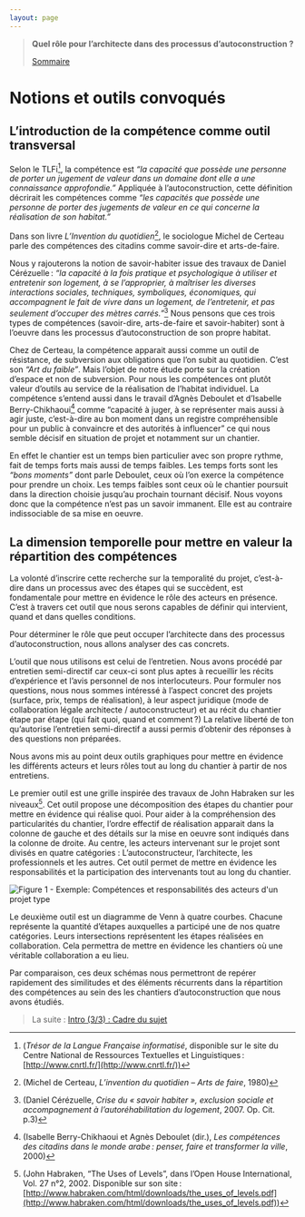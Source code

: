 ```yaml
---
layout: page
---
```

> **Quel rôle pour l’architecte dans des processus d’autoconstruction ?**
>
>[Sommaire](0.0-sommaire)

# Notions et outils convoqués

## L’introduction de la compétence comme outil transversal

Selon le TLFi[^1], la compétence est *“la capacité que possède une personne de porter un jugement de valeur dans un domaine dont elle a une connaissance approfondie.”*
Appliquée à l’autoconstruction, cette définition décrirait les compétences comme *“les capacités que possède une personne de porter des jugements de valeur en ce qui concerne la réalisation de son habitat.”*

[^1]: (*Trésor de la Langue Française informatisé*, disponible sur le site du Centre National de Ressources Textuelles et Linguistiques : [http://www.cnrtl.fr/](http://www.cnrtl.fr/))

Dans son livre *L’Invention du quotidien*[^2], le sociologue Michel de Certeau parle des compétences des citadins comme savoir-dire et arts-de-faire.

[^2]: (Michel de Certeau, *L’invention du quotidien – Arts de faire*, 1980)

Nous y rajouterons la notion de savoir-habiter issue des travaux de Daniel Cérézuelle : *“la capacité à la fois pratique et psychologique à utiliser et entretenir son logement, à se l’approprier, à maîtriser les diverses interactions sociales, techniques, symboliques, économiques, qui accompagnent le fait de vivre dans un logement, de l’entretenir, et pas seulement d’occuper des mètres carrés.”*[^3] Nous pensons que ces trois types de compétences (savoir-dire, arts-de-faire et savoir-habiter) sont à l’oeuvre dans les processus d’autoconstruction de son propre habitat.

[^3]: (Daniel Cérézuelle, *Crise du « savoir habiter », exclusion sociale et accompagnement à l’autoréhabilitation du logement*, 2007. Op. Cit. p.3)

Chez de Certeau, la compétence apparait aussi comme un outil de résistance, de subversion aux obligations que l’on subit au quotidien. C’est son *“Art du faible”*. Mais l’objet de notre étude porte sur la création d’espace et non de subversion. Pour nous les compétences ont plutôt valeur d’outils au service de la réalisation de l’habitat individuel. La compétence s’entend aussi dans le travail d’Agnès Deboulet et d’Isabelle Berry-Chikhaoui[^4] comme “capacité à juger, à se représenter mais aussi à agir juste, c’est-à-dire au bon moment dans un registre compréhensible pour un public à convaincre et des autorités à influencer” ce qui nous semble décisif en situation de projet et notamment sur un chantier.

[^4]: (Isabelle Berry-Chikhaoui et Agnès Deboulet (dir.), *Les compétences des citadins dans le monde arabe : penser, faire et transformer la ville*, 2000)

En effet le chantier est un temps bien particulier avec son propre rythme, fait de temps forts mais aussi de temps faibles. Les temps forts sont les *“bons moments”* dont parle Deboulet, ceux où l’on exerce la compétence pour prendre un choix. Les temps faibles sont ceux où le chantier poursuit dans la direction choisie jusqu’au prochain tournant décisif. Nous voyons donc que la compétence n’est pas un savoir immanent. Elle est au contraire indissociable de sa mise en oeuvre.

## La dimension temporelle pour mettre en valeur la répartition des compétences

La volonté d’inscrire cette recherche sur la temporalité du projet, c’est-à-dire dans un processus avec des étapes qui se succèdent, est fondamentale pour mettre en évidence le rôle des acteurs en présence. C’est à travers cet outil que nous serons capables de définir qui intervient, quand et dans quelles conditions.

Pour déterminer le rôle que peut occuper l’architecte dans des processus d’autoconstruction, nous allons analyser des cas concrets.

L’outil que nous utilisons est celui de l’entretien. Nous avons procédé par entretien semi-directif car ceux-ci sont plus aptes à recueillir les récits d’expérience et l’avis personnel de nos interlocuteurs. Pour formuler nos questions, nous nous sommes intéressé à l’aspect concret des projets (surface, prix, temps de réalisation), à leur aspect juridique (mode de collaboration légale architecte / autoconstructeur) et au récit du chantier étape par étape (qui fait quoi, quand et comment ?) La relative liberté de ton qu’autorise l’entretien semi-directif a aussi permis d’obtenir des réponses à des questions non préparées.

Nous avons mis au point deux outils graphiques pour mettre en évidence les différents acteurs et leurs rôles tout au long du chantier à partir de nos entretiens.

Le premier outil est une grille inspirée des travaux de John Habraken sur les niveaux[^5]. Cet outil propose une décomposition des étapes du chantier pour mettre en évidence qui réalise quoi. Pour aider à la compréhension des particularités du chantier, l’ordre effectif de réalisation apparait dans la colonne de gauche et des détails sur la mise en oeuvre sont indiqués dans la colonne de droite. Au centre, les acteurs intervenant sur le projet sont divisés en quatre catégories : L’autoconstructeur, l’architecte, les professionnels et les autres. Cet outil permet de mettre en évidence les responsabilités et la participation des intervenants tout au long du chantier.

[^5]: (John Habraken, “The Uses of Levels”, dans l’Open House International, Vol. 27 n°2, 2002. Disponible sur son site : [http://www.habraken.com/html/downloads/the_uses_of_levels.pdf](http://www.habraken.com/html/downloads/the_uses_of_levels.pdf))

![Figure 1 - Exemple: Compétences et responsabilités des acteurs d'un projet type](/figure1.jpg "Compétences et responsabilités des acteurs d'un projet type")

Le deuxième outil est un diagramme de Venn à quatre courbes. Chacune représente la quantité d’étapes auxquelles a participé une de nos quatre catégories. Leurs intersections représentent les étapes réalisées en collaboration. Cela permettra de mettre en évidence les chantiers où une véritable collaboration a eu lieu.

Par comparaison, ces deux schémas nous permettront de repérer rapidement des similitudes et des éléments récurrents dans la répartition des compétences au sein des les chantiers d’autoconstruction que nous avons étudiés.

>La suite : [Intro (3/3) : Cadre du sujet](0.2.3-intro)